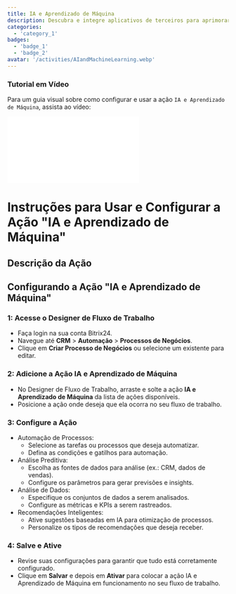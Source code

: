 ```yaml
---
title: IA e Aprendizado de Máquina
description: Descubra e integre aplicativos de terceiros para aprimorar seu negócio.
categories: 
  - 'category_1'
badges: 
  - 'badge_1'
  - 'badge_2'
avatar: '/activities/AIandMachineLearning.webp'
---
```

### Tutorial em Vídeo

Para um guia visual sobre como configurar e usar a ação `IA e Aprendizado de Máquina`, assista ao vídeo:

<iframe
  class="aspect-video w-full my-6 rounded shadow-md"
  src="//www.youtube.com/embed/OyzJd8BcTfY?feature=oembed&rel=0"
  frameborder="0"
  allow="accelerometer; autoplay; encrypted-media; gyroscope"
  allowfullscreen>
</iframe>

# Instruções para Usar e Configurar a Ação "IA e Aprendizado de Máquina"

## Descrição da Ação

## **Configurando a Ação "IA e Aprendizado de Máquina"**

### 1: Acesse o Designer de Fluxo de Trabalho
- Faça login na sua conta Bitrix24.
- Navegue até **CRM** > **Automação** > **Processos de Negócios**.
- Clique em **Criar Processo de Negócios** ou selecione um existente para editar.

### 2: Adicione a Ação IA e Aprendizado de Máquina
- No Designer de Fluxo de Trabalho, arraste e solte a ação **IA e Aprendizado de Máquina** da lista de ações disponíveis.
- Posicione a ação onde deseja que ela ocorra no seu fluxo de trabalho.

### 3: Configure a Ação
- Automação de Processos:
  - Selecione as tarefas ou processos que deseja automatizar.
  - Defina as condições e gatilhos para automação.
- Análise Preditiva:
  - Escolha as fontes de dados para análise (ex.: CRM, dados de vendas).
  - Configure os parâmetros para gerar previsões e insights.
- Análise de Dados:
  - Especifique os conjuntos de dados a serem analisados.
  - Configure as métricas e KPIs a serem rastreados.
- Recomendações Inteligentes:
  - Ative sugestões baseadas em IA para otimização de processos.
  - Personalize os tipos de recomendações que deseja receber.

### 4: Salve e Ative
- Revise suas configurações para garantir que tudo está corretamente configurado.
- Clique em **Salvar** e depois em **Ativar** para colocar a ação IA e Aprendizado de Máquina em funcionamento no seu fluxo de trabalho.